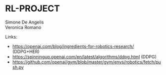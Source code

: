 # RL-PROJECT

Simone De Angelis\
Veronica Romano

Links: 
-  https://openai.com/blog/ingredients-for-robotics-research/   			(DDPG+HER)
-  https://spinningup.openai.com/en/latest/algorithms/ddpg.html 			(DDPG)
-  https://github.com/openai/gym/blob/master/gym/envs/robotics/fetch/push.py
